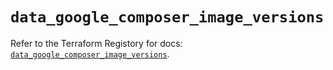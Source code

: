 # `data_google_composer_image_versions`

Refer to the Terraform Registory for docs: [`data_google_composer_image_versions`](https://www.terraform.io/docs/providers/google-beta/d/google_composer_image_versions).
